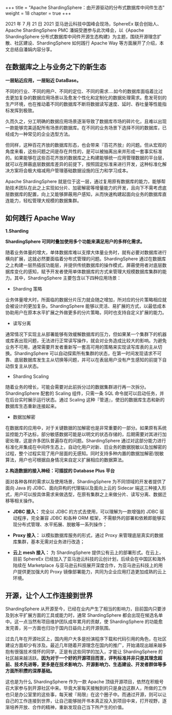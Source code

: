 +++
title = "Apache ShardingSphere：由开源驱动的分布式数据库中间件生态"
weight = 18
chapter = true
+++

2021 年 7 月 21 日 2021 亚马逊云科技中国峰会现场，SphereEx 联合创始人、Apache ShardingSphere PMC 潘娟受邀参与此次峰会，以《Apache ShardingSphere 分布式数据库中间件开源生态构建》为主题，围绕开源理念扩散、社区建设、ShardingSphere 如何践行 Apache Way 等方面展开了介绍，本文总结自潘娟内容分享。

## 在数据库之上与业务之下的新生态
**一层贴近应用，一层贴近 DataBase。**

不同的行业、不同的用户、不同的定位、不同的需求....如今的数据库面临着比过去更加复杂的数据应用场景以及愈发个性化和定制化的数据处理需求。愈发苛刻的生产环境，也在推动着不同的数据库不断将数据读写速度、延时、吞吐量等性能指标发挥到极致。

久而久之，分工明确的数据应用场景逐渐导致了数据库市场的碎片化，且难以出现一款能够完美适配所有场景的数据库。在不同的业务场景下选择不同的数据库，已经成为一种常见的企业选型方法。

但同样，这种百花齐放的数据库形态，也会带来『百花齐放』的问题。但从宏观的角度来看，这些问题之间是存在共性的，是可以被抽离出来并形成一套事实标准的。如果能够在这些百花齐放的数据库之上构建能够统一应用管理数据的平台层，就可以在屏蔽底层数据库差异的前提下，按照固定标准来进行开发，这种标准化解决方案将会极大缩减用户管理基础数据设施的压力和学习成本。

Apache ShardingSphere 就是位于这一层，通过复用原有数据库的能力，能够帮助技术团队在此之上实现如分片、加密解密等增量能力的开发，且向下不需考虑底层数据库的配置，向上又能够屏蔽用户感知，从而快速构建起面向业务的数据库直连能力，轻松管理大规模的数据集群。

## 如何践行 Apache Way
**1.Sharding**

**ShardingSphere 可同时叠加使用多个功能来满足用户的多样化需求。**

随着业务体量的增大，单体数据库难以支撑大体量业务时，就有必要对数据库进行横向扩展，这就必然要面临着分布式管理的问题。ShardingSphere 通过在数据库之上构建一层热插拔功能层，并提供传统数据库的操作模式，屏蔽使用者对底层数据库变化的感知，赋予开发者使用单体数据库的方式来管理大规模数据库集群的能力。其中，ShardingSphere 主要包含以下四种应用场景：

* Sharding 策略

业务体量增大时，所面临的数据分片压力就会随之增加，所对应的分片策略相应就会被设计的更加复杂。ShardingSphere 能够以灵活、易扩展的方式，以最低成本协助用户在原本水平扩展之外做更多的分片策略，同时也支持自定义扩展的能力。

* 读写分离

通常情况下实现主从部署能够有效缓解数据库的压力，但如果某一个集群下的机器或库表出现问题，无法进行正常读写操作，就会对业务造成比较大的影响。为避免业务不可用，通常需要开发者重新写一套高可用的策略来实现读写库表的主从切换。ShardingSphere 可以自动探索所有集群的状态，在第一时间发现请求不可靠、底层数据库发生主从切换等问题，并可以在表层用户没有产生感知的前提下自动恢复主从状态。

* Sharding Scaling

随着业务的增长，可能会需要对此前拆分过的数据集群进行再一次拆分。ShardingSphere 配套的 Scaling 组件，只需一条 SQL 命令就可以启动任务，并在后台实时展示运行状态。通过 Scaling 这种『管道』，使旧的数据库生态和新的数据库生态重新连接起来。

* 数据加解密

在数据库的应用中，对于关键数据的加解密也是非常重要的一部分。如果原有系统监控能力不达标，部分敏感数据可能是以明文的状态存储的，后期需要对其进行加密处理，这是许多团队普遍存在的问题。ShardingSphere 通过对这部分能力进行标准化并集成在中间件生态上，自动化用户对新、旧业务的数据脱敏以及加解密的过程，整个过程实现了用户层面的无感知。同时支持多种内置的数据加解密/脱敏算法，用户也可根据自身情况来自定义扩展相应的数据算法。

**2.构造数据的接入神经：可插拔的 Database Plus 平台**

面对各种各样的需求以及使用场景，ShardingSphere 为不同领域的开发者提供了面向 Java 的 JDBC、面向异构的代理端以及面向上云的 Sidecar 端这三种接入形式，用户可以按具体需求来做选型，在原有集群之上来做分片、读写分离、数据迁移等相关操作。

* **JDBC 接入：** 完全以 JDBC 的方式去使用，可以理解为一款增强的 JDBC 驱动程序，完全兼容 JDBC 和各种 ORM 框架，不需额外的部署和依赖即能够实现分布式管理、水平拓展、脱敏等一系列操作；

* **Proxy 接入：** 以模拟数据库服务的形式，通过 Proxy 来管理底层真实的数据库集群，基本无需对业务进行改造；

* **云上 mesh 接入：** 为 ShardingSphere 提供公有云上的部署形式。在云上，目前 SphereEx 已经加入了亚马逊云科技的云创计划，后续会在中国区和海外陆续在 Marketplace 与亚马逊云科技展开深度合作，为亚马逊云科技上的用户提供更加强大的 Proxy 镜像部署能力，共同为企业应用打造更加成熟的云上环境。



## 开源，让个人工作连接到世界
ShardingSphere 从开源至今，已经在业内产生了相当的影响力，目前国内只要涉及到水平扩展方面的工具或能力时，通常 ShardingSphere 都会出现在候选名单中。这一点当然有项目维护团队成年累月的贡献，使 ShardingSphere 的功能愈发完善，另一方面也归功于国内日益向上的开源氛围。

过去几年在开源社区上，国内用户大多是扮演程序下载和代码引用的角色，在社区建设方面却少有涉及。最近几年随着开源理念在国内的推广，开始涌现出越来越多抱有很强技术情怀的同学，正是有这些同学的加入，才能让 ShardingSphere 的社区越来越活跃。**因为对于一个好的开源项目而言，评判标准并非只是其理念超前、技术先进等，更多是在技术影响力、开源影响力、生态建设、开发者群体等多方面所积攒的深厚基础。**

这也是为什么 ShardingSphere 作为一款 Apache 顶级开源项目，依然在积极号召大家参与到开源社区中来。毕竟大家每天接触到的只是身边这群人，所做的工作也只是办公室里的这些事，每天被『局限』在这个圈子中。而通过开源，则可以让自己的工作连接到世界，让自己能够抛开书本真正投入到项目中来，打开视野，逐渐培养开放、合作的精神，重新发现自己当下所产生的价值。
